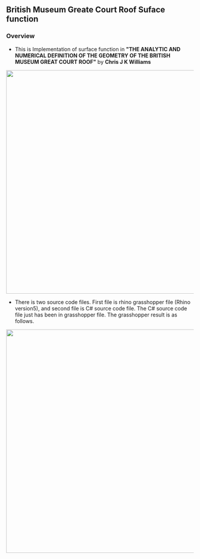 ## British Museum Greate Court Roof Suface function

### Overview
- This is Implementation of surface function in **"THE ANALYTIC AND NUMERICAL DEFINITION OF THE GEOMETRY OF THE BRITISH MUSEUM GREAT COURT ROOF"** by **Chris J K Williams**

<img src="https://github.com/KIMGEONUNG/british_museum_great_court_roof/blob/master/git_material/paper.jpg?raw=true" width=600>

- There is two source code files. First file is rhino grasshopper file (Rhino version5),
and second file is C# source code file. The C# source code file just has been in grasshopper file. The grasshopper result is as follows.

<img src="https://github.com/KIMGEONUNG/british_museum_great_court_roof/blob/master/git_material/result_Image.jpg?raw=true" width=600>
